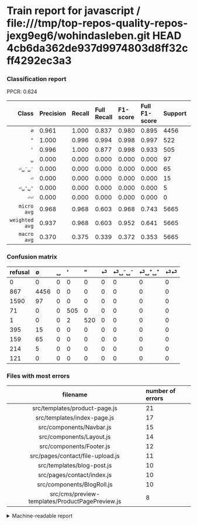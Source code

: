 # Train report for javascript / file:///tmp/top-repos-quality-repos-jexg9eg6/wohindasleben.git HEAD 4cb6da362de937d9974803d8ff32cff4292ec3a3

### Classification report

PPCR: 0.624

| Class | Precision | Recall | Full Recall | F1-score | Full F1-score | Support | Full Support | PPCR |
|------:|:----------|:-------|:------------|:---------|:---------|:--------|:-------------|:-----|
| `∅` | 0.961| 1.000| 0.837| 0.980| 0.895| 4456| 5323| 0.837 |
| `"` | 1.000| 0.996| 0.994| 0.998| 0.997| 522| 523| 0.998 |
| `'` | 0.996| 1.000| 0.877| 0.998| 0.933| 505| 576| 0.877 |
| `␣` | 0.000| 0.000| 0.000| 0.000| 0.000| 97| 1687| 0.057 |
| `⏎␣⁻␣⁻` | 0.000| 0.000| 0.000| 0.000| 0.000| 65| 224| 0.290 |
| `⏎` | 0.000| 0.000| 0.000| 0.000| 0.000| 15| 410| 0.037 |
| `⏎␣⁺␣⁺` | 0.000| 0.000| 0.000| 0.000| 0.000| 5| 219| 0.023 |
| `⏎⏎` | 0.000| 0.000| 0.000| 0.000| 0.000| 0| 121| 0.000 |
| `micro avg` | 0.968| 0.968| 0.603| 0.968| 0.743| 5665| 9083| 0.624 |
| `weighted avg` | 0.937| 0.968| 0.603| 0.952| 0.641| 5665| 9083| 0.624 |
| `macro avg` | 0.370| 0.375| 0.339| 0.372| 0.353| 5665| 9083| 0.624 |

### Confusion matrix

|refusal|  ∅| ␣| '| "| ⏎| ⏎␣⁻␣⁻| ⏎␣⁺␣⁺| ⏎⏎| 
|:---|:---|:---|:---|:---|:---|:---|:---|:---|
|0 |0 |0 |0 |0 |0 |0 |0 |0 |
|867 |4456 |0 |0 |0 |0 |0 |0 |0 |
|1590 |97 |0 |0 |0 |0 |0 |0 |0 |
|71 |0 |0 |505 |0 |0 |0 |0 |0 |
|1 |0 |0 |2 |520 |0 |0 |0 |0 |
|395 |15 |0 |0 |0 |0 |0 |0 |0 |
|159 |65 |0 |0 |0 |0 |0 |0 |0 |
|214 |5 |0 |0 |0 |0 |0 |0 |0 |
|121 |0 |0 |0 |0 |0 |0 |0 |0 |

### Files with most errors

| filename | number of errors|
|:----:|:-----|
| src/templates/product-page.js | 21 |
| src/templates/index-page.js | 17 |
| src/components/Navbar.js | 15 |
| src/components/Layout.js | 14 |
| src/components/Footer.js | 12 |
| src/pages/contact/file-upload.js | 11 |
| src/templates/blog-post.js | 10 |
| src/pages/contact/index.js | 10 |
| src/components/BlogRoll.js | 10 |
| src/cms/preview-templates/ProductPagePreview.js | 8 |

<details>
    <summary>Machine-readable report</summary>
```json
{
  "cl_report": {"\"": {"f1-score": 0.9980806142034548, "precision": 1.0, "recall": 0.9961685823754789, "support": 522}, "\u0027": {"f1-score": 0.9980237154150198, "precision": 0.9960552268244576, "recall": 1.0, "support": 505}, "macro avg": {"f1-score": 0.37201139176311865, "precision": 0.36960177183084936, "recall": 0.37452107279693486, "support": 5665}, "micro avg": {"f1-score": 0.9675198587819948, "precision": 0.9675198587819948, "recall": 0.9675198587819948, "support": 5665}, "weighted avg": {"f1-score": 0.9517778036523422, "precision": 0.9366548563182147, "recall": 0.9675198587819948, "support": 5665}, "\u2205": {"f1-score": 0.9799868044864746, "precision": 0.9607589478223372, "recall": 1.0, "support": 4456}, "\u23ce": {"f1-score": 0.0, "precision": 0.0, "recall": 0.0, "support": 15}, "\u23ce\u23ce": {"f1-score": 0.0, "precision": 0.0, "recall": 0.0, "support": 0}, "\u23ce\u2423\u207a\u2423\u207a": {"f1-score": 0.0, "precision": 0.0, "recall": 0.0, "support": 5}, "\u23ce\u2423\u207b\u2423\u207b": {"f1-score": 0.0, "precision": 0.0, "recall": 0.0, "support": 65}, "\u2423": {"f1-score": 0.0, "precision": 0.0, "recall": 0.0, "support": 97}},
  "cl_report_full": {"\"": {"f1-score": 0.9971236816874401, "precision": 1.0, "recall": 0.994263862332696, "support": 523}, "\u0027": {"f1-score": 0.9325946445060018, "precision": 0.9960552268244576, "recall": 0.8767361111111112, "support": 576}, "macro avg": {"f1-score": 0.3530509518021895, "precision": 0.36960177183084936, "recall": 0.3385152371463786, "support": 9083}, "micro avg": {"f1-score": 0.7432872253864931, "precision": 0.9675198587819948, "recall": 0.6034349884399427, "support": 9083}, "weighted avg": {"f1-score": 0.6408787054909979, "precision": 0.6837881415731794, "recall": 0.6034349884399427, "support": 9083}, "\u2205": {"f1-score": 0.8946892882240739, "precision": 0.9607589478223372, "recall": 0.8371219237272215, "support": 5323}, "\u23ce": {"f1-score": 0.0, "precision": 0.0, "recall": 0.0, "support": 410}, "\u23ce\u23ce": {"f1-score": 0.0, "precision": 0.0, "recall": 0.0, "support": 121}, "\u23ce\u2423\u207a\u2423\u207a": {"f1-score": 0.0, "precision": 0.0, "recall": 0.0, "support": 219}, "\u23ce\u2423\u207b\u2423\u207b": {"f1-score": 0.0, "precision": 0.0, "recall": 0.0, "support": 224}, "\u2423": {"f1-score": 0.0, "precision": 0.0, "recall": 0.0, "support": 1687}},
  "ppcr": 0.6236926125729385
}
```
</details>

